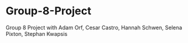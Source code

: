# Group-8-Project
Group 8 Project with Adam Orf, Cesar Castro, Hannah Schwen, Selena Pixton, Stephan Kwapsis
